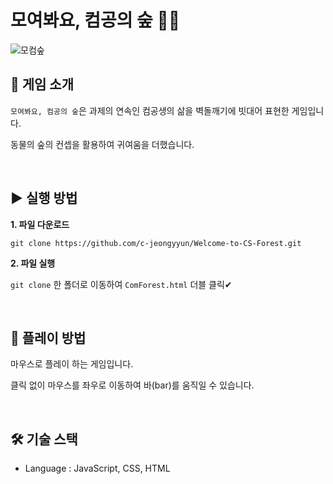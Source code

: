 # 모여봐요, 컴공의 숲 🌳🧱
![모컴숲](https://user-images.githubusercontent.com/77582221/183338666-4af1c24b-2b7d-4531-9fb1-f3726e98d119.png)

## 🎤 게임 소개

  
`모여봐요, 컴공의 숲`은 과제의 연속인 컴공생의 삶을 벽돌깨기에 빗대어 표현한 게임입니다. 
  
동물의 숲의 컨셉을 활용하여 귀여움을 더했습니다. 

<br/>

## ▶ 실행 방법
**1. 파일 다운로드** 
  
```
git clone https://github.com/c-jeongyyun/Welcome-to-CS-Forest.git
```
  
**2. 파일 실행**
  
`git clone` 한 폴더로 이동하여 `ComForest.html`  더블 클릭✔ 

<br/>

## 🚩 플레이 방법
마우스로 플레이 하는 게임입니다. 

클릭 없이 마우스를 좌우로 이동하여 바(bar)를 움직일 수 있습니다. 

<br/>

## 🛠 기술 스택 
- Language : JavaScript, CSS, HTML
